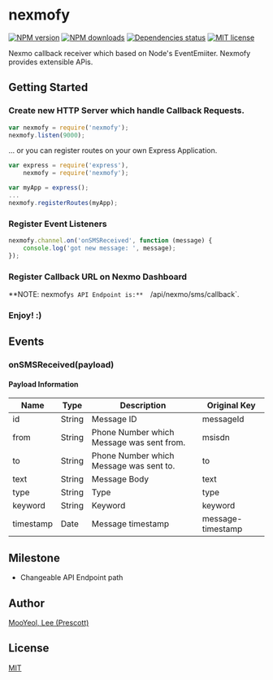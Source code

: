 # nexmofy
[![NPM version][npm-image]][npm-url] [![NPM downloads][npm-downloads-image]][npm-downloads-url] [![Dependencies status][dep-status-image]][dep-status-url] [![MIT license][license-image]][license-url]

Nexmo callback receiver which based on Node's EventEmiiter.
Nexmofy provides extensible APis.


## Getting Started
### Create new HTTP Server which handle Callback Requests.
```javascript
var nexmofy = require('nexmofy');
nexmofy.listen(9000);
```

... or you can register routes on your own Express Application.
```javascript
var express = require('express'),
    nexmofy = require('nexmofy');

var myApp = express();
...
nexmofy.registerRoutes(myApp);
```

### Register Event Listeners
```javascript
nexmofy.channel.on('onSMSReceived', function (message) {
    console.log('got new message: ', message);
});
```

### Register Callback URL on Nexmo Dashboard
**NOTE: nexmofy`s API Endpoint is:**  `/api/nexmo/sms/callback`.

### Enjoy! :)


## Events
### onSMSReceived(payload)
#### Payload Information
Name | Type | Description | Original Key
------------ | ------------- | ------------- | -------------
id | String | Message ID | messageId
from | String | Phone Number which Message was sent from. | msisdn
to | String | Phone Number which Message was sent to. | to
text | String | Message Body | text
type | String | Type | type
keyword | String | Keyword | keyword
timestamp | Date | Message timestamp | message-timestamp


## Milestone
- Changeable API Endpoint path

## Author
[MooYeol, Lee (Prescott)](https://github.com/mooyoul)

## License
[MIT](LICENSE)


[npm-image]: https://img.shields.io/npm/v/nexmofy.svg
[npm-url]: https://npmjs.org/package/nexmofy
[npm-downloads-image]: https://img.shields.io/npm/dm/nexmofy.svg
[npm-downloads-url]: https://npmjs.org/package/nexmofy
[dep-status-image]: https://img.shields.io/david/mooyoul/nexmofy.svg
[dep-status-url]: https://david-dm.org/mooyoul/nexmofy
[license-image]: http://img.shields.io/badge/license-MIT-blue.svg
[license-url]: LICENSE